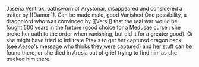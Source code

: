 Jasena Ventrak, oathsworn of Arystonar, disappeared and considered a traitor by [[Damon]]. Can be made male, good Vanished One possibility, a dragonlord who was convinced by [[Versi]] that the real war would be fought 500 years in the furture (good choice for a Medusae curse : she broke her oath to the order when vanishing, but did it for a greater good). Or she might have tried to infiltrate Praxis to get her captured dragon back (see Aesop's message who thinks they were captured) and her stuff can be found there, or she died in Aresia out of grief trying to find him as she tracked him there.